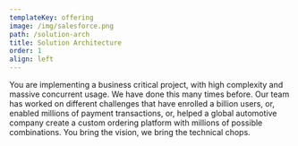 ```yaml
---
templateKey: offering
image: /img/salesforce.png
path: /solution-arch
title: Solution Architecture
order: 1
align: left
---
```


You are implementing a business critical project, with high complexity and massive concurrent usage. We have done this many times before. Our team has worked on different challenges that have enrolled a billion users, or, enabled millions of payment transactions, or, helped a global automotive company create a custom ordering platform with millions of possible combinations. You bring the vision, we bring the technical chops.
